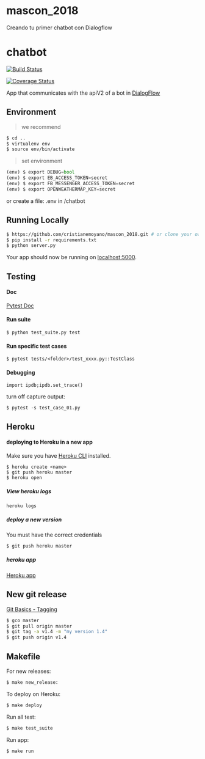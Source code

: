 # mascon_2018
Creando tu primer chatbot con Dialogflow

# chatbot
[![Build Status](https://travis-ci.org/cristianemoyano/mascon_2018.svg?branch=master)](https://travis-ci.org/cristianemoyano/mascon_2018)

[![Coverage Status](https://coveralls.io/repos/github/cristianemoyano/mascon_2018/badge.svg?branch=master)](https://coveralls.io/github/cristianemoyano/mascon_2018?branch=master)

App that communicates with the apiV2 of a bot in [DialogFlow](https://dialogflow.com/)


## Environment

> we recommend
```sh
$ cd ..
$ virtualenv env
$ source env/bin/activate
```

> set environment
```python
(env) $ export DEBUG=bool
(env) $ export EB_ACCESS_TOKEN=secret
(env) $ export FB_MESSENGER_ACCESS_TOKEN=secret
(env) $ export OPENWEATHERMAP_KEY=secret
```
or create a file: .env in /chatbot


## Running Locally

```sh
$ https://github.com/cristianemoyano/mascon_2018.git # or clone your own fork
$ pip install -r requirements.txt
$ python server.py
```

Your app should now be running on [localhost:5000](http://localhost:5000/).

## Testing

#### Doc
[Pytest Doc](https://docs.pytest.org/en/latest/)

#### Run suite
```
$ python test_suite.py test
```

#### Run specific test cases
```
$ pytest tests/<folder>/test_xxxx.py::TestClass
```

#### Debugging
```
import ipdb;ipdb.set_trace()
```
turn off capture output:
```
$ pytest -s test_case_01.py
```

## Heroku

#### deploying to Heroku in a new app

Make sure you have [Heroku CLI](https://cli.heroku.com/) installed.

```
$ heroku create <name>
$ git push heroku master
$ heroku open
```

##### View heroku logs
`heroku logs`

##### deploy a new version
You must have the correct credentials
```sh
$ git push heroku master
```

##### heroku app
[Heroku app](https://weather-webhook-bot-app.herokuapp.com/)


## New git release
[Git Basics - Tagging](https://git-scm.com/book/en/v2/Git-Basics-Tagging)
```sh
$ gco master
$ git pull origin master
$ git tag -a v1.4 -m "my version 1.4"
$ git push origin v1.4
```

## Makefile

For new releases:
```sh
$ make new_release:
```

To deploy on Heroku:
```sh
$ make deploy
```

Run all test:
```sh
$ make test_suite
```

Run app:
```
$ make run
```
